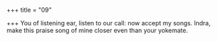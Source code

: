 +++
title = "09"

+++
You of listening ear, listen to our call: now accept my songs.
Indra, make this praise song of mine closer even than your yokemate.